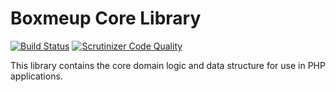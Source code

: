 # Boxmeup Core Library

[![Build Status](https://travis-ci.org/boxmeup/boxmeup-core.svg?branch=master)](https://travis-ci.org/boxmeup/boxmeup-core)
[![Scrutinizer Code Quality](https://scrutinizer-ci.com/g/boxmeup/boxmeup-core/badges/quality-score.png?b=master)](https://scrutinizer-ci.com/g/boxmeup/boxmeup-core/?branch=master)

This library contains the core domain logic and data structure for use in PHP applications.
